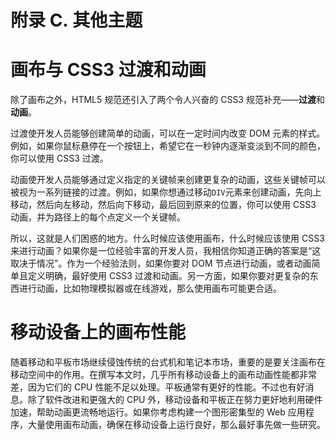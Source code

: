 # 附录 C. 其他主题

# 画布与 CSS3 过渡和动画

除了画布之外，HTML5 规范还引入了两个令人兴奋的 CSS3 规范补充——**过渡**和**动画**。

过渡使开发人员能够创建简单的动画，可以在一定时间内改变 DOM 元素的样式。例如，如果你鼠标悬停在一个按钮上，希望它在一秒钟内逐渐变淡到不同的颜色，你可以使用 CSS3 过渡。

动画使开发人员能够通过定义指定的关键帧来创建更复杂的动画，这些关键帧可以被视为一系列链接的过渡。例如，如果你想通过移动`DIV`元素来创建动画，先向上移动，然后向左移动，然后向下移动，最后回到原来的位置，你可以使用 CSS3 动画，并为路径上的每个点定义一个关键帧。

所以，这就是人们困惑的地方。什么时候应该使用画布，什么时候应该使用 CSS3 来进行动画？如果你是一位经验丰富的开发人员，我相信你知道正确的答案是“这取决于情况”。作为一个经验法则，如果你要对 DOM 节点进行动画，或者动画简单且定义明确，最好使用 CSS3 过渡和动画。另一方面，如果你要对更复杂的东西进行动画，比如物理模拟器或在线游戏，那么使用画布可能更合适。

# 移动设备上的画布性能

随着移动和平板市场继续侵蚀传统的台式机和笔记本市场，重要的是要关注画布在移动空间中的作用。在撰写本文时，几乎所有移动设备上的画布动画性能都非常差，因为它们的 CPU 性能不足以处理。平板通常有更好的性能。不过也有好消息。除了软件改进和更强大的 CPU 外，移动设备和平板正在努力更好地利用硬件加速，帮助动画更流畅地运行。如果你考虑构建一个图形密集型的 Web 应用程序，大量使用画布动画，确保在移动设备上运行良好，那么最好事先做一些研究。

